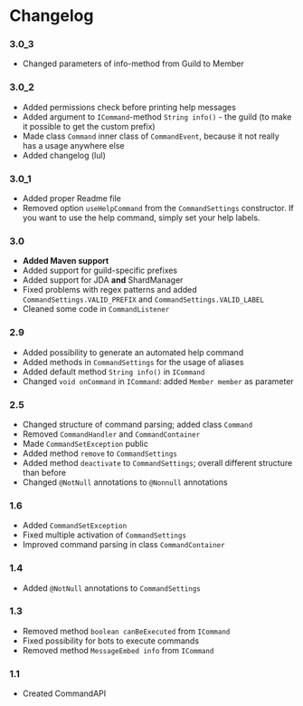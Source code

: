 # Changelog

### 3.0_3
- Changed parameters of info-method from Guild to Member

### 3.0_2
- Added permissions check before printing help messages
- Added argument to `ICommand`-method `String info()` - the guild (to make it possible to get the custom prefix)
- Made class `Command` inner class of `CommandEvent`, because it not really has a usage anywhere else
- Added changelog (lul)

### 3.0_1
- Added proper Readme file
- Removed option `useHelpCommand` from the `CommandSettings` constructor. If you want to use the help command, simply set your help labels.

### 3.0
- **Added Maven support**
- Added support for guild-specific prefixes
- Added support for JDA **and** ShardManager
- Fixed problems with regex patterns and added `CommandSettings.VALID_PREFIX` and `CommandSettings.VALID_LABEL`
- Cleaned some code in `CommandListener`

### 2.9
- Added possibility to generate an automated help command
- Added methods in `CommandSettings` for the usage of aliases
- Added default method `String info()` in `ICommand`
- Changed `void onCommand` in `ICommand`: added `Member member` as parameter

### 2.5
- Changed structure of command parsing; added class `Command`
- Removed `CommandHandler` and `CommandContainer`
- Made `CommandSetException` public
- Added method `remove` to `CommandSettings`
- Added method `deactivate` to `CommandSettings`; overall different structure than before
- Changed `@NotNull` annotations to `@Nonnull` annotations

### 1.6
- Added `CommandSetException`
- Fixed multiple activation of `CommandSettings`
- Improved command parsing in class `CommandContainer`

### 1.4
- Added `@NotNull` annotations to `CommandSettings`

### 1.3
- Removed method `boolean canBeExecuted` from `ICommand`
- Fixed possibility for bots to execute commands
- Removed method `MessageEmbed info` from `ICommand`

### 1.1
- Created CommandAPI